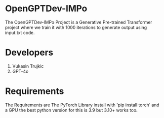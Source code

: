# OpenGPTDev-IMPo
The OpenGPTDev-IMPo Project is a Generative Pre-trained Transformer project where we train it with 1000 iterations to generate output using input.txt code.

# Developers
1) Vukasin Trujkic
2) GPT-4o

# Requirements
The Requirements are The PyTorch Library install with 'pip install torch' and a GPU the best python version for this is 3.9 but 3.10+ works too.
